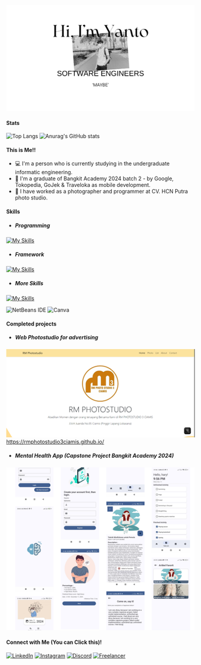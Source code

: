 
![Haryanto Nugroho](img/github-header-image.png)

<!--
**Haryanto-Nugroho/Haryanto-Nugroho** is a ✨ _special_ ✨ repository because its `README.md` (this file) appears on your GitHub profile.

Here are some ideas to get you started:

- 🔭 I’m currently working on ...
- 🌱 I’m currently learning ...
- 👯 I’m looking to collaborate on ...
- 🤔 I’m looking for help with ...
- 💬 Ask me about ...
- 📫 How to reach me: ...
- 😄 Pronouns: ...
- ⚡ Fun fact: ...
-->
#### Stats
![Top Langs](https://github-readme-stats.vercel.app/api/top-langs/?username=Haryanto-Nugroho&layout=compact) ![Anurag's GitHub stats](https://github-readme-stats.vercel.app/api?username=Haryanto-Nugroho&hide=contribs,prs&show_icons=true&theme=onedark&cache_seconds=30)

#### This is Me!!
- 💻 I'm a person who is currently studying in the undergraduate informatic engineering. 
- 📱 I'm a graduate of Bangkit Academy 2024 batch 2 - by Google, Tokopedia, GoJek & Traveloka as mobile development. 
- 📸 I have worked as a photographer and programmer at CV. HCN Putra photo studio.

#### Skills

- ##### Programming  
[![My Skills](https://skillicons.dev/icons?i=kotlin,php,java,html,css,javascript,tensorflow,mysql&perline=5&theme=light)](https://skillicons.dev)

- ##### Framework

[![My Skills](https://skillicons.dev/icons?i=bootstrap,laravel&theme=light)](https://skillicons.dev) 

- ##### More Skills

[![My Skills](https://skillicons.dev/icons?i=androidstudio,vscode,arduino,photoshop,premiere,figma&perline=5&theme=light)](https://skillicons.dev) 

![NetBeans IDE](https://img.shields.io/badge/NetBeansIDE-1B6AC6?style=for-the-badge&logo=apache-netbeans-ide&logoColor=white)
![Canva](https://img.shields.io/badge/Canva-%2300C4CC.svg?&style=for-the-badge&logo=Canva&logoColor=white)

#### Completed projects
- ##### Web Photostudio for advertising
![Project-1](img/github-project-1.png)
https://rmphotostudio3ciamis.github.io/
- ##### Mental Health App (Capstone Project Bangkit Academy 2024)
![Project-2](img/github-project-2.png)

#### Connect with Me (You can Click this)! 

[![LinkedIn](https://img.shields.io/badge/LinkedIn-0077B5?style=for-the-badge&logo=linkedin&logoColor=white)](https://www.linkedin.com/in/haryanto-nugroho/)
[![Instagram](https://img.shields.io/badge/Instagram-E4405F?style=for-the-badge&logo=instagram&logoColor=white)](https://www.instagram.com/_nhaary/)
[![Discord](https://img.shields.io/badge/Discord-5865F2?style=for-the-badge&logo=discord&logoColor=white)](https://discordapp.com/users/1275652894418407509)
[![Freelancer](https://img.shields.io/badge/Freelancer-29B2FE?style=for-the-badge&logo=Freelancer&logoColor=white)](https://www.freelancer.co.id/u/nharyanto2012)



